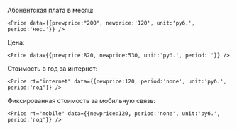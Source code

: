 Абонентская плата в месяц:

    <Price data={{prewprice:"200", newprice:'120', unit:'руб.', period:'мес.'}} />
		
Цена:

    <Price data={{prewprice:820, newprice:530, unit:'руб.', period:''}} />	
		
Cтоимость в год за интернет:

    <Price rt="internet" data={{newprice:120, period:'none', unit:'руб.', period:'год'}} />	
    
Фиксированная стоимость за мобильную связь:

    <Price rt="mobile" data={{newprice:120, period:'none', unit:'руб.', period:'год'}} />	    